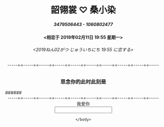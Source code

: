 # <center>韶翎裳 ♡ 桑小染</center>
##### <center>3479506443 - 1060802477</center>
#### <center><相恋于 2019年02月11日 19:55 星期一>

###### <center><2019ねん02がつ じゅういちにち 19:55 に恋する>

###### <center>-----==-----==-----==-----==-----==-----==-----==-----==-----==-----</center>
	
### <center>思念你的此时此刻是<center>
<center>
<html>
<head>
<meta charset="utf-8">
<title>js setInterVal()实时显示时间、日期</title>
<script>
window.onload = displayDate;	
function displayDate(){
	var date = new Date();
	var year = date.getFullYear();
	
	var month = date.getMonth()+1;
	month = ((month < 10)?"0":"") + month;
	var day = date.getDate();
	day = ((day < 10)?"0":"") + day;
	
	var hours = date.getHours();
	hours = ((hours < 10)?"0":"") + hours;
	
	var minutes  = date.getMinutes();
	minutes = ((minutes < 10)?"0":"") + minutes;
	
	var seconds = date.getSeconds();
	seconds = ((seconds<10)?"0":"") + seconds;
	
	var a = new Array("星期日にちようび","星期一げつようび","星期二かようび","星期三すいようび","星期四もくようび","星期五きんようび","星期六どようび");
	var day1 = date.getDay();
	day1 = a[day1];
	
	var currenttime = "<" + year + "年ねん" + month + "月がつ" + day + "日 " + hours + ":" + minutes + ":" + seconds + " " + day1 + ">";
	document.getElementById("demo").innerHTML = currenttime;
	
}
var  timer = window.setInterval(displayDate,1000);
function stopTimer(){
	window.clearInterval(timer);
}
</script>
</head>
<body>
 
<p id="demo"></p>

	
</body>
</html>
</center>
###### <center>-----==-----==-----==-----==-----==-----==-----==-----==-----==-----</center>
<center>我爱你</center>
<center>
<html>
<head>
<meta http-equiv=" "Content-Type" "content=" "text/html;charset=UTF-8" ">
<title>倒计时</title>
</head>
    <body>
      <input type=" "text" " value=" " id="input" size=" "500" ">
 
 <script>    
    var txt= document.getElementById("input");
    setInterval(function () {
        //获取系统当前时间
        var now = new Date();
        //实例化今年跨年时间   2019/1/1  这里的0表示1月份
        var targDate = new Date(now.getFullYear() + 1, 0, 1);
        //跨年时间与此时此刻时间差（毫秒）
        var long = targDate - now;
        var leftDay = parseInt(long/ 1000 / 60 / 60 / 24);
        long = long % (1000 * 60 * 60 * 24);
        var leftHour =parseInt(long / 1000 / 60 / 60);
        long = long % (1000 * 60 * 60);
        var leftMinute = parseInt(long / 1000 / 60) ;
        long = long % (1000 * 60 );
        var leftSeconde = parseInt(long / 1000);
        txt.value= now.getFullYear() +"爱情列车到达下一年还剩" + leftDay
                + "天" +leftHour + "时"+leftMinute+"分"+leftSeconde+"秒";
    }, 1000);
 
</script> 
    </body>
</html>
</center>
